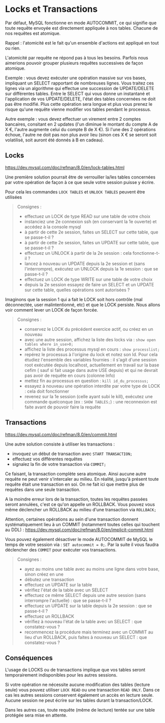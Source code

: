# Locks et Transactions

Par défaut, MySQL fonctionne en mode AUTOCOMMIT, ce qui signifie que toute requête
envoyée est directement appliquée à nos tables. Chacune de nos requêtes est atomique.

Rappel : l'atomicité est le fait qu'un ensemble d'actions est appliqué en tout ou rien.

L'atomicité par requête ne répond pas à tous les besoins. 
Parfois nous aimerions pouvoir grouper plusieurs requêtes successives de façon atomique.

Exemple : vous devez exécuter une opération massive sur vos bases,
impliquant un SELECT rapportant de nombreuses lignes.
Vous traitez ces lignes via un algorithme qui effectue une
succession de UPDATE/DELETE sur différentes tables.
Entre le SELECT qui vous donne un instantané et l'application de vos UPDATE/DELETE,
l'état des tables concernées ne doit pas être modifié.
Plus cette opération sera longue et plus vous prenez le risque qu'une requête 
vienne modifier vos tables pendant le processus.

Autre exemple : vous devez effectuer un virement entre 2 comptes bancaires,
consitant en 2 updates (l'un diminue le montant du compte A de X €, l'autre augmente celui
du compte B de X €). Si l'une des 2 opérations échoue, l'autre ne doit pas non plus avoir lieu
(sinon ces X € se seront soit volatilisé, soit auront été donnés à B en cadeau).

## Locks
https://dev.mysql.com/doc/refman/8.0/en/lock-tables.html

Une première solution pourrait être de verrouiller la/les tables
concernées par votre opération de façon à ce que seule votre session puisse y écrire.

Pour cela les commandes `LOCK TABLES` et `UNLOCK TABLES` peuvent être utilisées 

> Consignes :
>- effectuez un LOCK de type READ sur une table de votre choix
>- instanciez une 2e connexion ssh (en conservant la 1e ouverte) et accédez à la console mysql
>- à partir de cette 2e session, faites un SELECT sur cette table, que se passe-t-il ?
>- à partir de cette 2e session, faites un UPDATE sur cette table, que se passe-t-il ?
>- effectuez un UNLOCK à partir de la 2e session : cela fonctionne-t-il ?
>- lancez à nouveau un UPDATE depuis la 2e session et (sans l'interrompre), exécutez
>un UNLOCK depuis la 1e session : que se passe-t-il ?
>- effectuez un LOCK de type WRITE sur une table de votre choix
>- depuis la 2e session essayez de faire un SELECT et un UPDATE sur cette table, 
>quelles opérations sont autorisées ?

Imaginons que la session 1 qui a fait le LOCK soit hors contrôle (mal déconnectée,
user malintentionné, etc) et que le LOCK persiste. Nous allons voir comment lever un LOCK
de façon forcée.

>Consignes :
>- conservez le LOCK du précédent exercice actif, ou créez en un nouveau
>- avec une autre session, affichez la liste des locks via : `show open tables where in_use>0;`
>- affichez la liste des processus mysql en cours : `show processlist;`
>- repérez le processus à l'origine du lock et notez son Id. Pour cela étudiez l'ensemble des variables fournies :
>il s'agit d'une session root exécutée depuis localhost, actuellement en travail sur la base cefim (
>sauf si fait usage dans autre USE depuis) et qui ne devrait pas avoir de requête en cours (colonne Info)
>- mettez fin au processus en question : `kill id_du_processus;`
>- essayez à nouveau une opération interdite par votre type de LOCK : cela doit fonctionner
>- revenez sur la 1e session (celle ayant subi le kill), exécutez une commande quelconque
>(ex : `SHOW TABLES;`) : une reconnexion est faite avant de pouvoir faire la requête

## Transactions
https://dev.mysql.com/doc/refman/8.0/en/commit.html

Une autre solution consiste à utiliser les transactions :
- invoquez un début de transaction avec `START TRANSACTION;`
- effectuez vos différentes requêtes
- signalez la fin de votre transaction via `COMMIT;`

Ce faisant, la transaction complète sera atomique. Ainsi aucune autre requête
ne peut venir s'intercaler au milieu. En réalité, jusqu'à présent toute requête
était une transaction en soi. On ne fait ici que mettre plus de requêtes dans une seule transaction.

A la moindre erreur lors de la transaction, toutes les requêtes passées seront annulées,
c'est ce qu'on appelle un ROLLBACK. Vous pouvez vous même déclencher un ROLLBACK
au milieu d'une transaction via `ROLLBACK;`

Attention, certaines opérations au sein d'une transaction donnent systématiquement lieu 
à un COMMIT (notamment toutes celles qui touchent au DDL) :
https://dev.mysql.com/doc/refman/8.0/en/implicit-commit.html

Vous pouvez également désactiver le mode AUTOCOMMIT de MySQL le temps de votre session
via : `SET autocommit = 0;`. Par la suite il vous faudra déclencher des `COMMIT` pour
exécuter vos transactions.

> Consignes :
>- ayez au moins une table avec au moins une ligne dans votre base, sinon créez en une
>- débutez une transaction
>- effectuez un UPDATE sur la table
>- vérifiez l'état de la table avec un SELECT
>- effectuez ce même SELECT depuis une autre session (sans interrompre l'actuelle) :
>que se passe-t-il ?
>- effectuez un UPDATE sur la table depuis la 2e session : que se passe-t-il ?
>- effectuez un ROLLBACK
>- vérifiez à nouveau l'état de la table avec un SELECT : que constatez-vous ?
>- recommencez la procédure mais terminez avec un COMMIT au lieu d'un ROLLBACK,
>puis faites à nouveau un SELECT : que constatez-vous ?

## Conséquences
L'usage de LOCKS ou de transactions implique que vos tables seront temporairement 
indisponibles pour les autres sessions.

Si votre opération ne nécessite aucune modification des tables (lecture seule)
vous pouvez utiliser `LOCK READ` ou une transaction `READ ONLY`. Dans ce cas
les autres sessions conservent également un accès en lecture seule.
Aucune session ne peut écrire sur les tables durant la transaction/LOCK.

Dans les autres cas, toute requête (même de lecture) tentée sur une table protégée 
sera mise en attente.